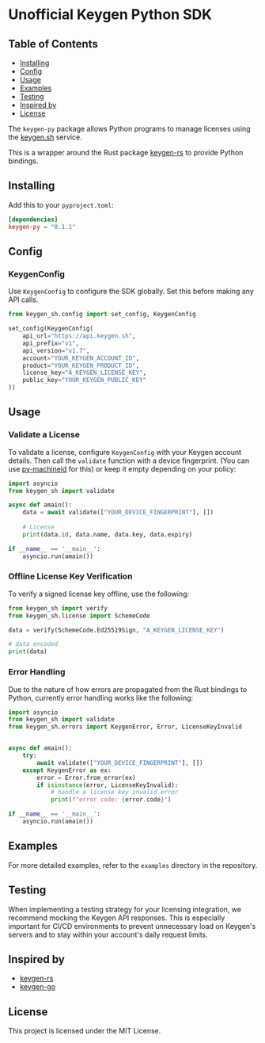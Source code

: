# Unofficial Keygen Python SDK

## Table of Contents

- [Installing](#installing)
- [Config](#config)
- [Usage](#usage)
- [Examples](#examples)
- [Testing](#testing)
- [Inspired by](#inspired-by)
- [License](#license)


The `keygen-py` package allows Python programs to manage licenses using the [keygen.sh](https://keygen.sh) service.

This is a wrapper around the Rust package [keygen-rs](https://github.com/ahonn/keygen-rs) to provide Python bindings.

## Installing

Add this to your `pyproject.toml`:

```toml
[dependencies]
keygen-py = "0.1.1"
```

## Config

### KeygenConfig

Use `KeygenConfig` to configure the SDK globally. Set this before making any API calls.

```python
from keygen_sh.config import set_config, KeygenConfig

set_config(KeygenConfig(
    api_url="https://api.keygen.sh",
    api_prefix="v1",
    api_version="v1.7",
    account="YOUR_KEYGEN_ACCOUNT_ID",
    product="YOUR_KEYGEN_PRODUCT_ID",
    license_key="A_KEYGEN_LICENSE_KEY",
    public_key="YOUR_KEYGEN_PUBLIC_KEY"
))
```

## Usage

### Validate a License

To validate a license, configure `KeygenConfig` with your Keygen account details. Then call the `validate` function with a device fingerprint.
(You can use [py-machineid](https://github.com/keygen-sh/py-machineid/tree/master) for this) or keep it empty depending on your policy:

```python
import asyncio
from keygen_sh import validate

async def amain():
    data = await validate(["YOUR_DEVICE_FINGERPRINT"], [])
    
    # License
    print(data.id, data.name, data.key, data.expiry)

if __name__ == '__main__':
    asyncio.run(amain())
```

### Offline License Key Verification

To verify a signed license key offline, use the following:

```python
from keygen_sh import verify
from keygen_sh.license import SchemeCode

data = verify(SchemeCode.Ed25519Sign, "A_KEYGEN_LICENSE_KEY")

# data encoded
print(data)
```

### Error Handling

Due to the nature of how errors are propagated from the Rust bindings to Python, currently error handling works like the following:

```python
import asyncio
from keygen_sh import validate
from keygen_sh.errors import KeygenError, Error, LicenseKeyInvalid


async def amain():
    try:
        await validate(["YOUR_DEVICE_FINGERPRINT"], [])
    except KeygenError as ex:
        error = Error.from_error(ex)
        if isinstance(error, LicenseKeyInvalid):
            # handle a license key invalid error
            print(f"error code: {error.code}")

if __name__ == '__main__':
    asyncio.run(amain())
```

## Examples

For more detailed examples, refer to the `examples` directory in the repository.

## Testing

When implementing a testing strategy for your licensing integration, we recommend mocking the Keygen API responses. This is especially important for CI/CD environments to prevent unnecessary load on Keygen's servers and to stay within your account's daily request limits.

## Inspired by
- [keygen-rs](https://github.com/ahonn/keygen-rs)
- [keygen-go](https://github.com/keygen-sh/keygen-go)

## License

This project is licensed under the MIT License.
